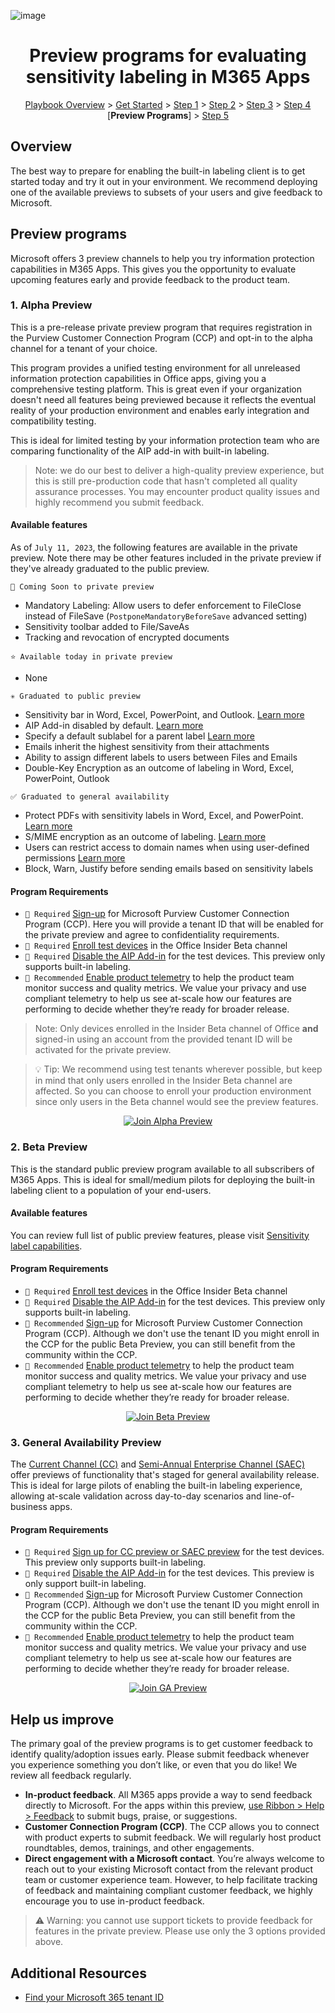 ![image](https://user-images.githubusercontent.com/43501191/195164735-920ec45a-cd2c-41a1-9d22-6a557ca9ddc3.png)


<h1 align="center">Preview programs for evaluating sensitivity labeling in M365 Apps</h1>

<p align="center">
<a href="https://aka.ms/AIP2MIP/HowTo/GetStarted">Playbook Overview</a> > <a href="../GetStarted">Get Started</a> > <a href="../AIP2MIPStep1">Step 1</a> > <a href="../AIP2MIPStep2">Step 2</a>  > <a href="../AIP2MIPStep3">Step 3</a>  > <a href="../AIP2MIPStep4">Step 4</a> [<b>Preview Programs</b>] > <a href="../AIP2MIPStep5">Step 5</a>
</p>


## Overview 
The best way to prepare for enabling the built-in labeling client is to get started today and try it out in your environment. We recommend deploying one of the available previews to subsets of your users and give feedback to Microsoft.

## Preview programs
Microsoft offers 3 preview channels to help you try information protection capabilities in M365 Apps. This gives you the opportunity to evaluate upcoming features early and provide feedback to the product team.

### 1. Alpha Preview

This is a pre-release private preview program that requires registration in the Purview Customer Connection Program (CCP) and opt-in to the alpha channel for a tenant of your choice. 

This program provides a unified testing environment for all unreleased information protection capabilities in Office apps, giving you a comprehensive testing platform. This is great even if your organization doesn't need all features being previewed because it reflects the eventual reality of your production environment and enables early integration and compatibility testing.

This is ideal for limited testing by your information protection team who are comparing functionality of the AIP add-in with built-in labeling. 

> Note: we do our best to deliver a high-quality preview experience, but this is still pre-production code that hasn't completed all quality assurance processes. You may encounter product quality issues and highly recommend you submit feedback.

#### Available features

As of `July 11, 2023`, the following features are available in the private preview. Note there may be other features included in the private preview if they've already graduated to the public preview.

`📅 Coming Soon to private preview` 

- Mandatory Labeling: Allow users to defer enforcement to FileClose instead of FileSave (`PostponeMandatoryBeforeSave` advanced setting)
- Sensitivity toolbar added to File/SaveAs
- Tracking and revocation of encrypted documents 

`⭐ Available today in private preview` 

- None


`✳️ Graduated to public preview` 

- Sensitivity bar in Word, Excel, PowerPoint, and Outlook. [Learn more](https://insider.office.com/en-us/blog/sensitivity-bar-in-office-for-windows)
- AIP Add-in disabled by default. [Learn more](https://learn.microsoft.com/en-us/microsoft-365/compliance/sensitivity-labels-aip?view=o365-worldwide#how-to-configure-newer-versions-of-office-to-enable-the-aip-add-in)
- Specify a default sublabel for a parent label [Learn more](https://learn.microsoft.com/en-us/microsoft-365/compliance/sensitivity-labels-office-apps?view=o365-worldwide#specify-a-default-sublabel-for-a-parent-label)
- Emails inherit the highest sensitivity from their attachments
- Ability to assign different labels to users between Files and Emails
- Double-Key Encryption as an outcome of labeling in Word, Excel, PowerPoint, Outlook


`✅ Graduated to general availability` 

- Protect PDFs with sensitivity labels in Word, Excel, and PowerPoint. [Learn more](https://insider.office.com/en-us/blog/apply-sensitivity-labels-to-pdfs-created-with-office-apps)
- S/MIME encryption as an outcome of labeling. [Learn more](https://learn.microsoft.com/en-us/microsoft-365/compliance/sensitivity-labels-office-apps?view=o365-worldwide#configure-a-label-to-apply-smime-protection-in-outlook)
- Users can restrict access to domain names when using user-defined permissions [Learn more](https://learn.microsoft.com/en-us/microsoft-365/compliance/encryption-sensitivity-labels?view=o365-worldwide#support-for-organization-wide-custom-permissions)
- Block, Warn, Justify before sending emails based on sensitivity labels


#### Program Requirements

- `🔶 Required` [Sign-up](https://aka.ms/JoinCompliancePrivacyCCP) for Microsoft Purview Customer Connection Program (CCP). Here you will provide a tenant ID that will be enabled for the private preview and agree to confidentiality requirements.
- `🔶 Required` [Enroll test devices](https://insider.office.com/en-us/business/explore) in the Office Insider Beta channel
- `🔶 Required` [Disable the AIP Add-in](AIPException.md) for the test devices. This preview only supports built-in labeling.
- `🔵 Recommended` [Enable product telemetry](https://learn.microsoft.com/en-us/deployoffice/privacy/overview-privacy-controls) to help the product team monitor success and quality metrics. We value your privacy and use compliant telemetry to help us see at-scale how our features are performing to decide whether they’re ready for broader release. 

> Note: Only devices enrolled in the Insider Beta channel of Office **and** signed-in using an account from the provided tenant ID will be activated for the private preview. 

> 💡 Tip: We recommend using test tenants wherever possible, but keep in mind that only users enrolled in the Insider Beta channel are affected. So you can choose to enroll your production environment since only users in the Beta channel would see the preview features.

<p align="center"><a href="https://aka.ms/JoinCompliancePrivacyCCP" target="_blank"><img src="https://user-images.githubusercontent.com/43501191/195403048-0d147259-99c5-4487-9fb7-e235882b4a79.png" alt="Join Alpha Preview"/></a></p>


### 2. Beta Preview

This is the standard public preview program available to all subscribers of M365 Apps. This is ideal for small/medium pilots for deploying the built-in labeling client to a population of your end-users.

#### Available features

You can review full list of public preview features, please visit [Sensitivity label capabilities](https://learn.microsoft.com/en-us/microsoft-365/compliance/sensitivity-labels-office-apps?view=o365-worldwide#support-for-sensitivity-label-capabilities-in-apps).

#### Program Requirements

- `🔶 Required` [Enroll test devices](https://insider.office.com/en-us/business/explore) in the Office Insider Beta channel
- `🔶 Required` [Disable the AIP Add-in](AIPException.md) for the test devices. This preview only supports built-in labeling.
- `🔵 Recommended` [Sign-up](https://aka.ms/JoinCompliancePrivacyCCP) for Microsoft Purview Customer Connection Program (CCP). Although we don't use the tenant ID you might enroll in the CCP for the public Beta Preview, you can still benefit from the community within the CCP.
- `🔵 Recommended` [Enable product telemetry](https://learn.microsoft.com/en-us/deployoffice/privacy/overview-privacy-controls) to help the product team monitor success and quality metrics. We value your privacy and use compliant telemetry to help us see at-scale how our features are performing to decide whether they’re ready for broader release. 

<p align="center"><a href="https://insider.office.com/en-us/business/explore" target="_blank"><img src="https://user-images.githubusercontent.com/43501191/195403244-ddfd1b3d-cf9e-4e3e-8586-49e16fef1df2.png" alt="Join Beta Preview"/></a></p>

### 3. General Availability Preview

The [Current Channel (CC)](https://learn.microsoft.com/en-us/deployoffice/overview-update-channels#preview-upcoming-new-features-of-current-channel) and [Semi-Annual Enterprise Channel (SAEC)](https://learn.microsoft.com/en-us/deployoffice/overview-update-channels#preview-upcoming-new-features-of-semi-annual-enterprise-channel) offer previews of functionality that's staged for general availability release. This is ideal for large pilots of enabling the built-in labeling experience, allowing at-scale validation across day-to-day scenarios and line-of-business apps.

#### Program Requirements

- `🔶 Required` [Sign up for CC preview or SAEC preview](https://learn.microsoft.com/en-us/DeployOffice/overview-update-channels#preview-upcoming-new-features-of-current-channel) for the test devices. This preview only supports built-in labeling.
- `🔶 Required` [Disable the AIP Add-in](AIPException.md) for the test devices. This preview is only support built-in labeling.
- `🔵 Recommended` [Sign-up](https://aka.ms/JoinCompliancePrivacyCCP) for Microsoft Purview Customer Connection Program (CCP). Although we don't use the tenant ID you might enroll in the CCP for the public Beta Preview, you can still benefit from the community within the CCP.
- `🔵 Recommended` [Enable product telemetry](https://learn.microsoft.com/en-us/deployoffice/privacy/overview-privacy-controls) to help the product team monitor success and quality metrics. We value your privacy and use compliant telemetry to help us see at-scale how our features are performing to decide whether they’re ready for broader release. 

<p align="center"><a href="https://learn.microsoft.com/en-us/deployoffice/overview-update-channels#preview-upcoming-new-features-of-current-channel" target="_blank"><img src="https://user-images.githubusercontent.com/43501191/195403803-08f43086-8054-4749-af57-8f003f4e0938.png" alt="Join GA Preview"/></a></p>

## Help us improve

The primary goal of the preview programs is to get customer feedback to identify quality/adoption issues early. Please submit feedback whenever you experience something you don’t like, or even that you do like! We review all feedback regularly. 

- **In-product feedback**. All M365 apps provide a way to send feedback directly to Microsoft. For the apps within this preview, [use Ribbon > Help > Feedback](https://insider.office.com/en-us/handbook#Provide-feedback) to submit bugs, praise, or suggestions. 
- **Customer Connection Program (CCP)**. The CCP allows you to connect with product experts to submit feedback. We will regularly host product roundtables, demos, trainings, and other engagements.
- **Direct engagement with a Microsoft contact**. You’re always welcome to reach out to your existing Microsoft contact from the relevant product team or customer experience team. However, to help facilitate tracking of feedback and maintaining compliant customer feedback, we highly encourage you to use in-product feedback.

> ⚠️ Warning: you cannot use support tickets to provide feedback for features in the private preview. Please use only the 3 options provided above. 


## Additional Resources

- [Find your Microsoft 365 tenant ID](https://docs.microsoft.com/en-us/onedrive/find-your-office-365-tenant-id)
